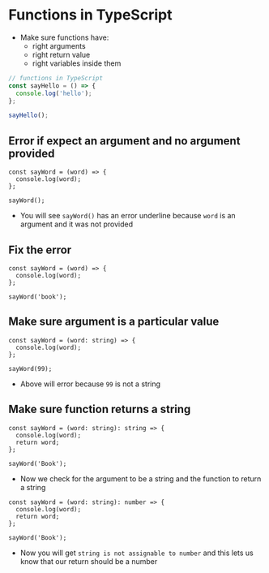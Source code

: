 # Functions in TypeScript
* Make sure functions have:
    - right arguments
    - right return value
    - right variables inside them

```js
// functions in TypeScript
const sayHello = () => {
  console.log('hello');
};

sayHello();
```

## Error if expect an argument and no argument provided
```
const sayWord = (word) => {
  console.log(word);
};

sayWord();
```

* You will see `sayWord()` has an error underline because `word` is an argument and it was not provided

## Fix the error
```
const sayWord = (word) => {
  console.log(word);
};

sayWord('book');
```

## Make sure argument is a particular value
```
const sayWord = (word: string) => {
  console.log(word);
};

sayWord(99);
```

* Above will error because `99` is not a string

## Make sure function returns a string
```
const sayWord = (word: string): string => {
  console.log(word);
  return word;
};

sayWord('Book');
```

* Now we check for the argument to be a string and the function to return a string

```
const sayWord = (word: string): number => {
  console.log(word);
  return word;
};

sayWord('Book');
```

* Now you will get `string is not assignable to number` and this lets us know that our return should be a number
